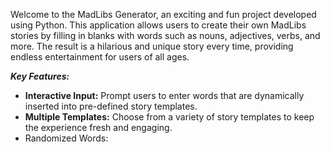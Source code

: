 Welcome to the MadLibs Generator, an exciting and fun project developed using Python. This application allows users to create their own MadLibs stories by filling in blanks with words such as nouns, adjectives, verbs, and more.  The result is a hilarious  and unique story  every time, providing endless entertainment  for users of all ages.

_**Key Features:**_

- **Interactive Input:**  Prompt users to enter words that are dynamically inserted into pre-defined story templates.
- **Multiple Templates:**  Choose from a variety of story templates to keep the experience fresh and engaging.
- Randomized Words:

